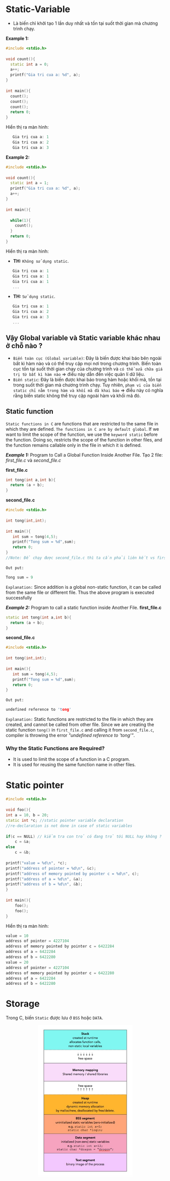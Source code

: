 # Static-Variable
- Là biến chỉ khởi tạo 1 lần duy nhất và tồn tại suốt thời gian mà chương trình chạy.

**Example 1:**
~~~cpp
#include <stdio.h>

void count(){
  static int a = 0;
  a++;
  printf("Gia tri cua a: %d", a);
}

int main(){
  count();
  count();
  count();
  return 0;
}
~~~

Hiển thị ra màn hình:
~~~cpp
   Gia trị cua a: 1
   Gia tri cua a: 2
   Gia tri cua a: 3
~~~

**Example 2:**
~~~cpp
#include <stdio.h>

void count(){
  static int a = 1;
  printf("Gia tri cua a: %d", a);
  a++;
}

int main(){

  while(1){
    count();
  }
  return 0;
}
~~~

Hiển thị ra màn hình:
- **TH:** `Không sử dụng static`.
~~~cpp
   Gia trị cua a: 1
   Gia tri cua a: 1
   Gia tri cua a: 1
   ...
~~~
- **TH:** `Sử dụng static`.
~~~cpp
   Gia trị cua a: 1
   Gia tri cua a: 2
   Gia tri cua a: 3
   ...
~~~
## Vậy Global variable và Static variable khác nhau ở chỗ nào ?
- `Biến toàn cục (Global variable)`: Đây là biến được khai báo bên ngoài bất kì hàm nào và có thể truy cập mọi nơi trong chương trình. Biến toàn cục tồn tại suốt thời gian chạy của chương trình và `có thể sửa chữa giá trị từ bất kì hàm nào` => điều này dẫn đến việc quản lí dữ liệu.
- `Biến static`: Đây là biến được khai báo trong hàm hoặc khối mã, tồn tại trong suốt thời gian mà chương trình chạy. Tuy nhiên, `phạm vi của biến static chỉ nằm trong hàm và khối mã đã khai báo` => điều này có nghĩa rằng biến static không thể truy cập ngoài hàm và khối mã đó.
  
## Static function
   `Static functions in C` are functions that are restricted to the same file in which they are defined. `The functions in C are by default global`. If we want to limit the  scope of the function, we use the `keyword static` before the function. Doing so, restricts the scope of the function in other files, and the function remains callable only in the file in which it is defined.

***Example 1:*** Program to Call a Global Function Inside Another File.
Tạo 2 file: *first_file.c* và *second_file.c*

**first_file.c**
~~~cpp
int tong(int a,int b){
  return (a + b);
}
~~~
**second_file.c**
~~~cpp
#include <stdio.h>

int tong(int,int);

int main(){
   int sum = tong(4,5);
   printf("Tong sum = %d",sum);
   return 0;
}
//Note: Để chạy được second_file.c thì ta cần phải liên kết vs first_file.c nếu không sẽ báo lỗi là undefined reference to 'tong'
~~~
`Out put:`
~~~cpp
Tong sum = 9
~~~
`Explanation:`
Since addition is a global non-static function, it can be called from the same file or different file. Thus the above program is executed successfully

***Example 2:*** Program to call a static function inside Another File.
**first_file.c**
~~~cpp
static int tong(int a,int b){
  return (a + b);
}
~~~
**second_file.c**
~~~cpp
#include <stdio.h>

int tong(int,int);

int main(){
   int sum = tong(4,5);
   printf("Tong sum = %d",sum);
   return 0;
}
~~~
`Out put:`
~~~cpp
undefined reference to 'tong'
~~~
`Explanation:`
Static functions are restricted to the file in which they are created, and cannot be called from other file. Since we are creating the static function `tong()` in `first_file.c` and calling it from `second_file.c`, compiler is throwing the error *"undefined reference to 'tong'"*.

### Why the Static Functions are Required?
- It is used to limit the scope of a function in a C program.
- It is used for reusing the same function name in other files.

# Static pointer
~~~cpp
#include <stdio.h>

void foo(){
int a = 10, b = 20;     
static int *c; //static pointer variable declaration
//re-declaration is not done in case of static variables

if(c == NULL) // kiểm tra con trỏ có đang trỏ tới NULL hay không ?
    c = &a; 
else
    c = &b;

printf("value = %d\n", *c);
printf("address of pointer = %d\n", &c);
printf("address of memory pointed by pointer c = %d\n", c);
printf("address of a = %d\n", &a);
printf("address of b = %d\n", &b);    
}

int main(){
    foo();
    foo();
}    
~~~
Hiển thị ra màn hình:
~~~cpp
value = 10
address of pointer = 4227104
address of memory pointed by pointer c = 6422284
address of a = 6422284
address of b = 6422280
value = 20
address of pointer = 4227104
address of memory pointed by pointer c = 6422280
address of a = 6422284
address of b = 6422280
~~~
# Storage
Trong C, biến `Static` được lưu ở `BSS` hoặc `DATA`.
<p align="center">
    <img src="./Images/static_2.png" width="300px" alt="">
</p>

